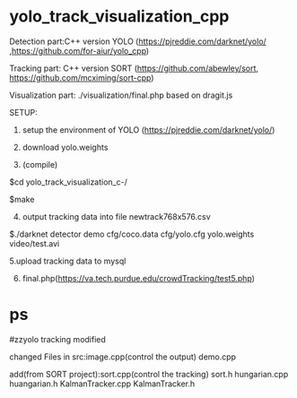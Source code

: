 # yolo_track_visualization_cpp
Detection part:C++ version YOLO (https://pjreddie.com/darknet/yolo/ ,https://github.com/for-aiur/yolo_cpp)

Tracking part: C++ version SORT (https://github.com/abewley/sort, https://github.com/mcximing/sort-cpp)

Visualization part: ./visualization/final.php  based on dragit.js

SETUP:
1. setup the environment of YOLO (https://pjreddie.com/darknet/yolo/)

2. download yolo.weights

3. (compile)

$cd yolo_track_visualization_c-/

$make 

4. output tracking data into file newtrack768x576.csv

$./darknet detector demo cfg/coco.data cfg/yolo.cfg yolo.weights video/test.avi

5.upload tracking data to mysql

6. final.php(https://va.tech.purdue.edu/crowdTracking/test5.php)

ps
============================================================
#zzyolo tracking modified

changed Files in src:image.cpp(control the output) demo.cpp

add(from SORT project):sort.cpp(control the tracking) sort.h hungarian.cpp huangarian.h KalmanTracker.cpp KalmanTracker.h
